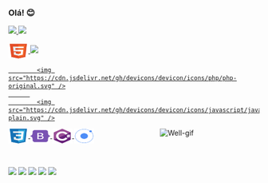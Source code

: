 ### Olá! 😊
<div> 
        <a href="https://github.com/dshzr">
        <img height="150em" src="https://github-readme-stats.vercel.app/api?username=dshzr&show_icons=true&theme=midnight-purple&include_all_commits=true&count_private=true"/>
        <img  height="150em" src="https://github-readme-stats.vercel.app/api/top-langs/?username=dshzr&layout=compact&langs_count=7&theme=midnight-purple"/>
</div>

<div style="display: inline_block"><br>
 <img align="center" alt="Well-HTML" height="30" width="40" src="https://raw.githubusercontent.com/devicons/devicon/master/icons/html5/html5-original.svg">
  <img src="https://cdn.jsdelivr.net/gh/devicons/devicon/icons/react/react-original.svg" />
  
            <img src="https://cdn.jsdelivr.net/gh/devicons/devicon/icons/php/php-original.svg" />
          
            <img src="https://cdn.jsdelivr.net/gh/devicons/devicon/icons/javascript/javascript-plain.svg" />
          
  <img align="center" alt="Well-CSS" height="30" width="40" src="https://raw.githubusercontent.com/devicons/devicon/master/icons/css3/css3-original.svg">
  <img align="center" alt="Well-Bootstrap" height="30" width="40" src="https://github.com/devicons/devicon/blob/master/icons/bootstrap/bootstrap-plain.svg">
  <img align="center" alt="Well-Csharp" height="30" width="40" src="https://raw.githubusercontent.com/devicons/devicon/master/icons/csharp/csharp-original.svg">
  <img align="center" alt="Well-Ionic" height="30" width="40" src="https://github.com/devicons/devicon/blob/master/icons/ionic/ionic-original.svg">
  <img align="right" alt="Well-gif" height="200" width="200" src="https://media.giphy.com/media/gMSJj7TPzaFGG1VE38/giphy.gif?cid=790b7611a2f85e55a4deb918816b2a6dcf4cd359edb9965d&rid=giphy.gif&ct=g">
 
</div>
  
  ##
  
 <div style="display: inline_block"><br>
   <a href="https://www.youtube.com/channel/UCClxB05SdztPTydUiHdLADg" target="_blank"><img src="https://img.shields.io/badge/YouTube-FF0000?style=for-the-badge&logo=youtube&logoColor=white" target="_blank"></a>
  <a href="https://www.instagram.com/well_dsh/" target="_blank"><img src="https://img.shields.io/badge/-Instagram-%23E4405F?style=for-the-badge&logo=instagram&logoColor=white" target="_blank"></a>
  <a href = "mailto:wellingtonhmt2011@gmail.com"><img src="https://img.shields.io/badge/-Gmail-%23333?style=for-the-badge&logo=gmail&logoColor=white" target="_blank"></a>
  <a href="https://www.linkedin.com/in/wellington-santiago-161201201/" target="_blank"><img src="https://img.shields.io/badge/-LinkedIn-%230077B5?style=for-the-badge&logo=linkedin&logoColor=white" target="_blank"></a> 
   <a href="https://www.twitch.tv/dshzr" target="_blank"><img src="https://img.shields.io/badge/Twitch-9146FF?style=for-the-badge&logo=twitch&logoColor=white" target="_blank"></a>
    
  </div>

